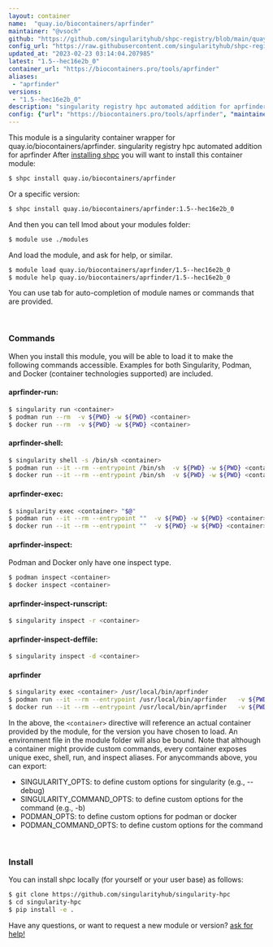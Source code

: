 ```yaml
---
layout: container
name:  "quay.io/biocontainers/aprfinder"
maintainer: "@vsoch"
github: "https://github.com/singularityhub/shpc-registry/blob/main/quay.io/biocontainers/aprfinder/container.yaml"
config_url: "https://raw.githubusercontent.com/singularityhub/shpc-registry/main/quay.io/biocontainers/aprfinder/container.yaml"
updated_at: "2023-02-23 03:14:04.207985"
latest: "1.5--hec16e2b_0"
container_url: "https://biocontainers.pro/tools/aprfinder"
aliases:
 - "aprfinder"
versions:
 - "1.5--hec16e2b_0"
description: "singularity registry hpc automated addition for aprfinder"
config: {"url": "https://biocontainers.pro/tools/aprfinder", "maintainer": "@vsoch", "description": "singularity registry hpc automated addition for aprfinder", "latest": {"1.5--hec16e2b_0": "sha256:34baea9d56a6db9076a1482fe75a94e54c16264c8732f7d482c1a6f92af97399"}, "tags": {"1.5--hec16e2b_0": "sha256:34baea9d56a6db9076a1482fe75a94e54c16264c8732f7d482c1a6f92af97399"}, "docker": "quay.io/biocontainers/aprfinder", "aliases": {"aprfinder": "/usr/local/bin/aprfinder"}}
---
```


This module is a singularity container wrapper for quay.io/biocontainers/aprfinder.
singularity registry hpc automated addition for aprfinder
After [installing shpc](#install) you will want to install this container module:


```bash
$ shpc install quay.io/biocontainers/aprfinder
```

Or a specific version:

```bash
$ shpc install quay.io/biocontainers/aprfinder:1.5--hec16e2b_0
```

And then you can tell lmod about your modules folder:

```bash
$ module use ./modules
```

And load the module, and ask for help, or similar.

```bash
$ module load quay.io/biocontainers/aprfinder/1.5--hec16e2b_0
$ module help quay.io/biocontainers/aprfinder/1.5--hec16e2b_0
```

You can use tab for auto-completion of module names or commands that are provided.

<br>

### Commands

When you install this module, you will be able to load it to make the following commands accessible.
Examples for both Singularity, Podman, and Docker (container technologies supported) are included.

#### aprfinder-run:

```bash
$ singularity run <container>
$ podman run --rm  -v ${PWD} -w ${PWD} <container>
$ docker run --rm  -v ${PWD} -w ${PWD} <container>
```

#### aprfinder-shell:

```bash
$ singularity shell -s /bin/sh <container>
$ podman run --it --rm --entrypoint /bin/sh  -v ${PWD} -w ${PWD} <container>
$ docker run --it --rm --entrypoint /bin/sh  -v ${PWD} -w ${PWD} <container>
```

#### aprfinder-exec:

```bash
$ singularity exec <container> "$@"
$ podman run --it --rm --entrypoint ""  -v ${PWD} -w ${PWD} <container> "$@"
$ docker run --it --rm --entrypoint ""  -v ${PWD} -w ${PWD} <container> "$@"
```

#### aprfinder-inspect:

Podman and Docker only have one inspect type.

```bash
$ podman inspect <container>
$ docker inspect <container>
```

#### aprfinder-inspect-runscript:

```bash
$ singularity inspect -r <container>
```

#### aprfinder-inspect-deffile:

```bash
$ singularity inspect -d <container>
```


#### aprfinder

```bash
$ singularity exec <container> /usr/local/bin/aprfinder
$ podman run --it --rm --entrypoint /usr/local/bin/aprfinder   -v ${PWD} -w ${PWD} <container> -c " $@"
$ docker run --it --rm --entrypoint /usr/local/bin/aprfinder   -v ${PWD} -w ${PWD} <container> -c " $@"
```



In the above, the `<container>` directive will reference an actual container provided
by the module, for the version you have chosen to load. An environment file in the
module folder will also be bound. Note that although a container
might provide custom commands, every container exposes unique exec, shell, run, and
inspect aliases. For anycommands above, you can export:

 - SINGULARITY_OPTS: to define custom options for singularity (e.g., --debug)
 - SINGULARITY_COMMAND_OPTS: to define custom options for the command (e.g., -b)
 - PODMAN_OPTS: to define custom options for podman or docker
 - PODMAN_COMMAND_OPTS: to define custom options for the command

<br>

### Install

You can install shpc locally (for yourself or your user base) as follows:

```bash
$ git clone https://github.com/singularityhub/singularity-hpc
$ cd singularity-hpc
$ pip install -e .
```

Have any questions, or want to request a new module or version? [ask for help!](https://github.com/singularityhub/singularity-hpc/issues)